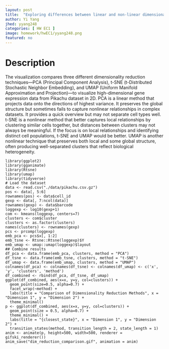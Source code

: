 ```yaml
---
layout: post
title:  "Exploring differences between linear and non-linear dimensionality reduction methods"
author: Yi Yang 
jhed: yyang248
categories: [ HW EC1 ]
image: homework/hwEC1/yyang248.png
featured: no
---
```


# Description
The visualization compares three different dimensionality reduction techniques—PCA (Principal Component Analysis), t-SNE (t-Distributed Stochastic Neighbor Embedding), and UMAP (Uniform Manifold Approximation and Projection)—to visualize high-dimensional gene expression data from Pikachu dataset in 2D. PCA is a linear method that projects data onto the directions of highest variance. It preserves the global structure but sometimes fails to capture nonlinear relationships in complex datasets. It provides a quick overview but may not separate cell types well. t-SNE is a nonlinear method that better captures local relationships by clustering similar cells together, but distances between clusters may not always be meaningful. If the focus is on local relationships and identifying distinct cell populations, t-SNE and UMAP would be better. UMAP is another nonlinear technique that preserves both local and some global structure, often producing well-separated clusters that reflect biological heterogeneity.

```{r}
library(ggplot2)
library(gganimate)
library(Rtsne)
library(umap)
library(tidyverse)
# Load the dataset
data <- read.csv("./data/pikachu.csv.gz")
pos <- data[, 5:6]
rownames(pos) <- data$cell_id
gexp <- data[, 7:ncol(data)]
rownames(gexp) <- data$barcode
loggexp <- log10(gexp+1)
com <- kmeans(loggexp, centers=7)
clusters <- com$cluster
clusters <- as.factor(clusters) 
names(clusters) <- rownames(gexp)
pcs <- prcomp(loggexp)
emb_pca <- pcs$x[, 1:2]
emb_tsne <- Rtsne::Rtsne(loggexp)$Y
emb_umap <- umap::umap(loggexp)$layout
## Combine results 
df_pca <- data.frame(emb_pca, clusters, method = "PCA")
df_tsne <- data.frame(emb_tsne, clusters, method = "t-SNE")
df_umap <- data.frame(emb_umap, clusters, method = "UMAP")
colnames(df_pca) <- colnames(df_tsne) <- colnames(df_umap) <- c('x', 'y', 'clusters', 'method')
df_combined <- rbind(df_pca, df_tsne, df_umap)
ggplot(df_combined, aes(x=x, y=y, col=clusters)) + 
  geom_point(size=0.5, alpha=0.7) +
  facet_wrap(~method) +
  labs(title = "Comparison of Dimensionality Reduction Methods", x = "Dimension 1", y = "Dimension 2") +
  theme_minimal()
p <- ggplot(df_combined, aes(x=x, y=y, col=clusters)) +
  geom_point(size = 0.5, alpha=0.7) +
  theme_minimal() +
  labs(title = "{closest_state}", x = "Dimension 1", y = "Dimension 2") +
  transition_states(method, transition_length = 2, state_length = 1)
anim <- animate(p, height=500, width=500, renderer = gifski_renderer())
anim_save("dim_reduction_comparison.gif", animation = anim)
```

